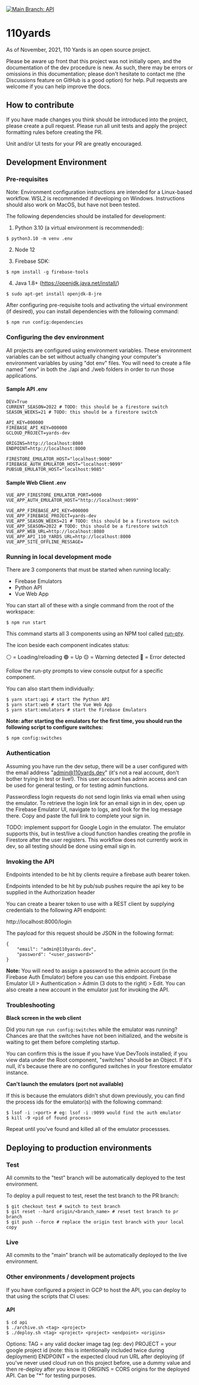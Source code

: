 [![Main Branch: API](https://github.com/mdryden/110yards/actions/workflows/main_api.yml/badge.svg)](https://github.com/mdryden/110yards/actions/workflows/main_api.yml)

# 110yards

As of November, 2021, 110 Yards is an open source project.

Please be aware up front that this project was not initially open, and the documentation of the dev procedure is new. As such, there may be errors or omissions in this documentation; please don't hesitate to contact me (the Discussions feature on GitHub is a good option) for help. Pull requests are welcome if you can help improve the docs.

## How to contribute

If you have made changes you think should be introduced into the project, please create a pull request. Please run all unit tests and apply the project formatting rules before creating the PR.

Unit and/or UI tests for your PR are greatly encouraged.

## Development Environment

### Pre-requisites

Note: Environment configuration instructions are intended for a Linux-based workflow. WSL2 is recommended if developing on Windows. Instructions should also work on MacOS, but have not been tested.

The following dependencies should be installed for development:

1. Python 3.10 (a virtual environment is recommended):

```
$ python3.10 -m venv .env
```

2. Node 12

3. Firebase SDK:

```
$ npm install -g firebase-tools
```

4. Java 1.8+ (https://openjdk.java.net/install/)

```
$ sudo apt-get install openjdk-8-jre
```

After configuring pre-requisite tools and activating the virtual environment (if desired), you can install dependencies with the following command:

```
$ npm run config:dependencies
```

### Configuring the dev environment

All projects are configured using environment variables. These environment variables can be set without actually changing your computer's environment variables by using
"dot env" files. You will need to create a file named ".env" in both the ./api and ./web folders in order to run those applications.

#### Sample API .env

```
DEV=True
CURRENT_SEASON=2022 # TODO: this should be a firestore switch
SEASON_WEEKS=21 # TODO: this should be a firestore switch

API_KEY=000000
FIREBASE_API_KEY=000000
GCLOUD_PROJECT=yards-dev

ORIGINS=http://localhost:8080
ENDPOINT=http://localhost:8000

FIRESTORE_EMULATOR_HOST="localhost:9000"
FIREBASE_AUTH_EMULATOR_HOST="localhost:9099"
PUBSUB_EMULATOR_HOST="localhost:9085"
```

#### Sample Web Client .env

```
VUE_APP_FIRESTORE_EMULATOR_PORT=9000
VUE_APP_AUTH_EMULATOR_HOST="http://localhost:9099"

VUE_APP_FIREBASE_API_KEY=000000
VUE_APP_FIREBASE_PROJECT=yards-dev
VUE_APP_SEASON_WEEKS=21 # TODO: this should be a firestore switch
VUE_APP_SEASON=2022 # TODO: this should be a firestore switch
VUE_APP_WEB_URL=http://localhost:8080
VUE_APP_API_110_YARDS_URL=http://localhost:8000
VUE_APP_SITE_OFFLINE_MESSAGE=
```

### Running in local development mode

There are 3 components that must be started when running locally:

- Firebase Emulators
- Python API
- Vue Web App

You can start all of these with a single command from the root of the workspace:

```
$ npm run start
```

This command starts all 3 components using an NPM tool called [run-pty](https://github.com/lydell/run-pty/).

The icon beside each component indicates status:

⚪ = Loading/reloading
🟢 = Up
🟡 = Warning detected
🔴 = Error detected

Follow the run-pty prompts to view console output for a specific component.

You can also start them individually:

```
$ yarn start:api # start the Python API
$ yarn start:web # start the Vue Web App
$ yarn start:emulators # start the Firebase Emulators
```

**Note: after starting the emulators for the first time, you should run the following script to configure switches:**

```
$ npm config:switches
```

### Authentication

Assuming you have run the dev setup, there will be a user configured with the email address "admin@110yards.dev" (it's not a real account, don't bother trying in test or live!). This user account has admin access and can be used for general testing, or for testing admin functions.

Passwordless login requests do not send login links via email when using the emulator. To retrieve the login link for an email sign in in dev, open up the Firebase Emulator UI, navigate to logs, and look for the log message there. Copy and paste the full link to complete your sign in.

TODO: implement support for Google Login in the emulator. The emulator supports this, but in test/live a cloud function handles creating the profile in Firestore after the user registers. This workflow does not currently work in dev, so all testing should be done using email sign in.

### Invoking the API

Endpoints intended to be hit by clients require a firebase auth bearer token.

Endpoints intended to be hit by pub/sub pushes require the api key to be supplied in the Authorization header

You can create a bearer token to use with a REST client by supplying credentials to the following API endpoint:

http://localhost:8000/login

The payload for this request should be JSON in the following format:

```
{
    "email": "admin@110yards.dev",
    "password": "<user_password>"
}
```

**Note:** You will need to assign a password to the admin account (in the Firebase Auth Emulator) before you can use this endpoint. Firebase Emulator UI > Authentication > Admin (3 dots to the right) > Edit. You can also create a new account in the emulator just for invoking the API.

### Troubleshooting

**Black screen in the web client**

Did you run `npm run config:switches` while the emulator was running? Chances are that the switches have not been initialized, and the website is waiting to get them before completing startup.

You can confirm this is the issue if you have Vue DevTools installed; if you view data under the Root component, "switches" should be an Object. If it's null, it's because there are no configured switches in your firestore emulator instance.

**Can't launch the emulators (port not available)**

If this is because the emulators didn't shut down previously, you can find the process ids for the emulator(s) with the following command:

```
$ lsof -i :<port> # eg: lsof -i :9099 would find the auth emulator
$ kill -9 <pid of found process>
```

Repeat until you've found and killed all of the emulator processses.

## Deploying to production environments

### Test

All commits to the "test" branch will be automatically deployed to the test environment.

To deploy a pull request to test, reset the test branch to the PR branch:

```
$ git checkout test # switch to test branch
$ git reset --hard origin/<branch_name> # reset test branch to pr branch
$ git push --force # replace the origin test branch with your local copy
```

### Live

All commits to the "main" branch will be automatically deployed to the live environment.

### Other environments / development projects

If you have configured a project in GCP to host the API, you can deploy to that using the scripts that CI uses:

#### API

```
$ cd api
$ ./archive.sh <tag> <project>
$ ./deploy.sh <tag> <project> <project> <endpoint> <origins>
```

Options:
TAG = any valid docker image tag (eg: dev)
PROJECT = your google project id (note: this is intentionally included twice during deployment)
ENDPOINT = the expected cloud run URL after deploying (if you've never used cloud run on this project before, use a dummy value and then re-deploy after you know it)
ORIGINS = CORS origins for the deployed API. Can be "\*" for testing purposes.
